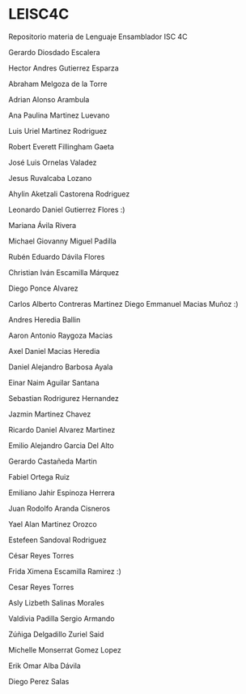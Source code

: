 # LEISC4C
Repositorio materia de Lenguaje Ensamblador ISC 4C

Gerardo Diosdado Escalera

Hector Andres Gutierrez Esparza

Abraham Melgoza de la Torre

Adrian Alonso Arambula

Ana Paulina Martinez Luevano

Luis Uriel Martinez Rodriguez

Robert Everett Fillingham Gaeta

José Luis Ornelas Valadez

Jesus Ruvalcaba Lozano

Ahylin Aketzali Castorena Rodriguez 

Leonardo Daniel Gutierrez Flores :)

Mariana Ávila Rivera

Michael Giovanny Miguel Padilla

Rubén Eduardo Dávila Flores

Christian Iván Escamilla Márquez

Diego Ponce Alvarez

Carlos Alberto Contreras Martinez
Diego Emmanuel Macias Muñoz :)

Andres Heredia Ballin

Aaron Antonio Raygoza Macias

Axel Daniel Macias Heredia

Daniel Alejandro Barbosa Ayala

Einar Naim Aguilar Santana

Sebastian Rodrigurez Hernandez

Jazmin Martinez Chavez

Ricardo Daniel Alvarez Martinez

Emilio Alejandro Garcia Del Alto

Gerardo Castañeda Martin
 
Fabiel Ortega Ruiz
 
Emiliano Jahir Espinoza Herrera 
 
Juan Rodolfo Aranda Cisneros

Yael Alan Martinez Orozco 

Estefeen Sandoval Rodriguez

César Reyes Torres

Frida Ximena Escamilla Ramirez :)

Cesar Reyes Torres

Asly Lizbeth Salinas Morales

Valdivia Padilla Sergio Armando

Zúñiga Delgadillo Zuriel Said

Michelle Monserrat Gomez Lopez 

Erik Omar Alba Dávila

Diego Perez Salas
